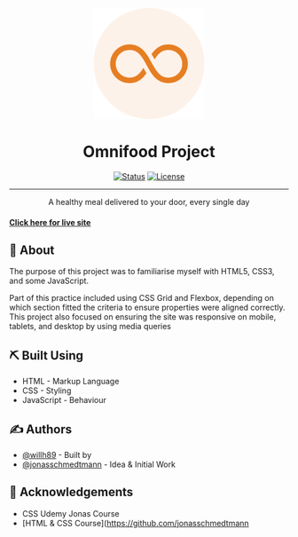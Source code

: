<p align="center">
  <a href="" rel="noopener">
 <img width=200px height=200px src="Omnifood-Project/img/favicon.png" alt="Project logo"></a>
</p>

<h1 align="center">Omnifood Project</h1>

<div align="center">

[![Status](https://img.shields.io/badge/status-active-success.svg)]()
[![License](https://img.shields.io/badge/license-MIT-blue.svg)](/LICENSE)

</div>
  
---

<p align="center"> A healthy meal delivered to your door, every single day

      
#### [Click here for live site]( https://wills-omnifood-project.netlify.app//)

</p>

## 🧐 About <a name = "about"></a>

The purpose of this project was to familiarise myself with HTML5, CSS3, and some JavaScript. 

Part of this practice included using CSS Grid and Flexbox, depending on which section fitted the criteria to ensure properties were aligned correctly. This project also focused on ensuring the site was responsive on mobile, tablets, and desktop by using media queries

## ⛏️ Built Using <a name = "built_using"></a>

- HTML - Markup Language
- CSS - Styling
- JavaScript - Behaviour

## ✍️ Authors <a name = "authors"></a>

- [@willh89](https://github.com/willh89) - Built by
- [@jonasschmedtmann](https://github.com/jonasschmedtmann) - Idea & Initial Work

## 🎉 Acknowledgements <a name = "acknowledgement"></a>

- CSS Udemy Jonas Course
- [HTML & CSS Course](https://github.com/jonasschmedtmann

